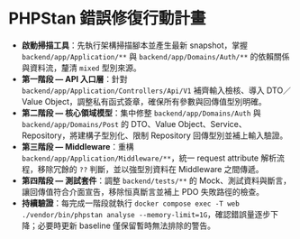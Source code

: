 # PHPStan 錯誤修復行動計畫

- **啟動掃描工具**：先執行架構掃描腳本並產生最新 snapshot，掌握 `backend/app/Application/**` 與 `backend/app/Domains/Auth/**` 的依賴關係與資料流，釐清 `mixed` 型別來源。
- **第一階段 — API 入口層**：針對 `backend/app/Application/Controllers/Api/V1` 補齊輸入檢核、導入 DTO／Value Object，調整私有函式簽章，確保所有參數與回傳值型別明確。
- **第二階段 — 核心領域模型**：集中修整 `backend/app/Domains/Auth` 與 `backend/app/Domains/Post` 的 DTO、Value Object、Service、Repository，將建構子型別化、限制 Repository 回傳型別並補上輸入驗證。
- **第三階段 — Middleware**：重構 `backend/app/Application/Middleware/**`，統一 request attribute 解析流程，移除冗餘的 `??` 判斷，並以強型別資料在 Middleware 之間傳遞。
- **第四階段 — 測試套件**：調整 `backend/tests/**` 的 Mock、測試資料與斷言，讓回傳值符合介面宣告，移除恒真斷言並補上 PDO 失敗路徑的檢查。
- **持續驗證**：每完成一階段就執行 `docker compose exec -T web ./vendor/bin/phpstan analyse --memory-limit=1G`，確認錯誤量逐步下降；必要時更新 baseline 僅保留暫時無法排除的警告。
